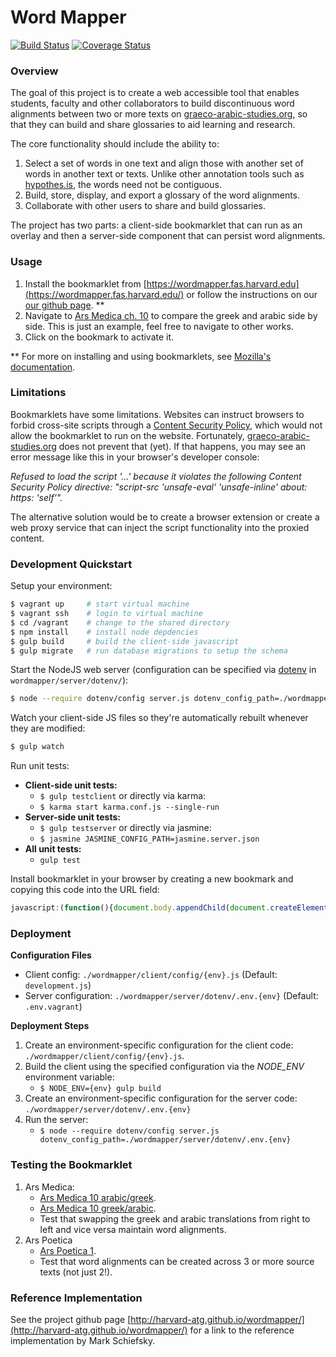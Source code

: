 # Word Mapper

[![Build Status](https://travis-ci.org/Harvard-ATG/wordmapper.svg?branch=master)](https://travis-ci.org/Harvard-ATG/wordmapper)
[![Coverage Status](https://coveralls.io/repos/github/Harvard-ATG/wordmapper/badge.svg?branch=master)](https://coveralls.io/github/Harvard-ATG/wordmapper?branch=master)

### Overview 
The goal of this project is to create a web accessible tool that enables students, faculty and other collaborators to build discontinuous word alignments between two or more texts on [graeco-arabic-studies.org](http://graeco-arabic-studies.org/), so that they can build and share glossaries to aid learning and research.

The core functionality should include the ability to:

1. Select a set of words in one text and align those with another set of words in another text or texts. Unlike other annotation tools such as [hypothes.is](https://hypothes.is/), the words need not be contiguous.
2. Build, store, display, and export a glossary of the word alignments.
3. Collaborate with other users to share and build glossaries.

The project has two parts: a client-side bookmarklet that can run as an overlay and then a server-side component that can persist word alignments.

### Usage

1. Install the bookmarklet from [https://wordmapper.fas.harvard.edu](https://wordmapper.fas.harvard.edu/) or follow the instructions on our [our github page](http://harvard-atg.github.io/wordmapper). **
2. Navigate to [Ars Medica ch. 10](http://www.graeco-arabic-studies.org/compare-texts/work/ars-medica-2/left/1/right/2/section/10/active/2%2C1.html) to compare the greek and arabic side by side. This is just an example, feel free to navigate to other works.
3. Click on the bookmark to activate it.

**  For more on installing and using bookmarklets, see [Mozilla's documentation](https://support.mozilla.org/en-US/kb/bookmarklets-perform-common-web-page-tasks).

### Limitations

Bookmarklets have some limitations. Websites can instruct browsers to forbid cross-site scripts through a [Content Security Policy](https://en.wikipedia.org/wiki/Content_Security_Policy), which would not allow the bookmarklet to run on the website. Fortunately, [graeco-arabic-studies.org](http://www.graeco-arabic-studies.org/) does not prevent that (yet). If that happens, you may see an error message like this in your browser's developer console:

_Refused to load the script '...' because it violates the following Content Security Policy directive: "script-src 'unsafe-eval' 'unsafe-inline' about: https: 'self'"._

The alternative solution would be to create a browser extension or create a web proxy service that can inject the script functionality into the proxied content.

### Development Quickstart

Setup your environment:

```sh
$ vagrant up     # start virtual machine
$ vagrant ssh    # login to virtual machine
$ cd /vagrant    # change to the shared directory
$ npm install    # install node depdencies
$ gulp build     # build the client-side javascript
$ gulp migrate   # run database migrations to setup the schema
```

Start the NodeJS web server (configuration can be specified via [dotenv](https://www.npmjs.com/package/dotenv) in `wordmapper/server/dotenv/`):

```sh
$ node --require dotenv/config server.js dotenv_config_path=./wordmapper/server/dotenv/.env.vagrant
```

Watch your client-side JS files so they're automatically rebuilt whenever they are modified:

```sh
$ gulp watch
```

Run unit tests:

- **Client-side unit tests:** 
    - `$ gulp testclient` or directly via karma:
    - `$ karma start karma.conf.js --single-run`
- **Server-side unit tests:**
    - `$ gulp testserver` or directly via jasmine:
    - `$ jasmine JASMINE_CONFIG_PATH=jasmine.server.json`
- **All unit tests:** 
    - `gulp test`

Install bookmarklet in your browser by creating a new bookmark and copying this code into the URL field:

```javascript
javascript:(function(){document.body.appendChild(document.createElement('script')).src='http://localhost:8000/static/js/bookmarklet.js';})();
```

### Deployment

**Configuration Files**

- Client config: `./wordmapper/client/config/{env}.js` (Default: `development.js`)
- Server configuration: `./wordmapper/server/dotenv/.env.{env}` (Default: `.env.vagrant`)

**Deployment Steps**

1. Create an environment-specific configuration for the client code: `./wordmapper/client/config/{env}.js`.
2. Build the client using the specified configuration via the *NODE_ENV* environment variable: 
    - `$ NODE_ENV={env} gulp build`
3. Create an environment-specific configuration for the server code: `./wordmapper/server/dotenv/.env.{env}`
4. Run the server: 
    - `$ node --require dotenv/config server.js dotenv_config_path=./wordmapper/server/dotenv/.env.{env}`

### Testing the Bookmarklet 

1. Ars Medica:
    - [Ars Medica 10 arabic/greek](http://www.graeco-arabic-studies.org/compare-texts/work/ars-medica-2/left/1/right/2/section/10/active/2%2C1.html). 
    - [Ars Medica 10 greek/arabic](http://www.graeco-arabic-studies.org/compare-texts/work/ars-medica-2/left/2/right/1/section/10/active/1%2C2.html).
    - Test that swapping the greek and arabic translations from right to left and vice versa maintain word alignments.
2. Ars Poetica
    - [Ars Poetica 1](http://www.graeco-arabic-studies.org/compare-texts/work/ars-poetica-3/left/11/right/12%2C51%2C52%2C53%2C54/active/11%2C12.html). 
    - Test that word alignments can be created across 3 or more source texts (not just 2!).

### Reference Implementation

See the project github page [http://harvard-atg.github.io/wordmapper/](http://harvard-atg.github.io/wordmapper/) for a link to the reference implementation by Mark Schiefsky.


